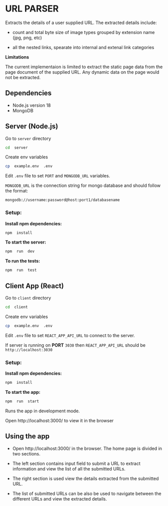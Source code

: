 # URL PARSER

Extracts the details of a user supplied URL. The extracted details include:

- count and total byte size of image types grouped by extension name (jpg, png, etc)

- all the nested links, spearate into internal and extenal link categories

**Limitations** 

The current implementaion is limited to extract the static page data from the page document of the supplied URL. Any dynamic data on the page would not be extracted.


## Dependencies

- Node.js version 18
- MongoDB

## Server (Node.js)

Go to `server` directory

```sh
cd  server
```

Create env variables

```sh
cp  example.env  .env
```

Edit `.env` file to set `PORT` and `MONGODB_URL` variables.

`MONGODB_URL` is the connection string for mongo database and should follow the format:

`mongodb://username:password@host:port1/databasename`


### Setup:

**Install npm dependencies:**

```sh
npm  install
```

**To start the server:**

```sh
npm  run  dev
```

**To run the tests:**

```sh
npm  run  test
```

## Client App (React)

Go to `client` directory

```sh
cd  client
```

Create env variables

```sh
cp  example.env  .env
```

Edit `.env` file to set `REACT_APP_API_URL` to connect to the server.

If server is running on **PORT**  `3030` then `REACT_APP_API_URL` should be `http://localhost:3030`


### Setup:

**Install npm dependencies:**

```sh
npm  install
```

**To start the app:**

```sh
npm  run  start
```

Runs the app in development mode.

Open http://localhost:3000/ to view it in the browser


## Using the app
  
- Open http://localhost:3000/ in the browser. The home page is divided in two sections.

- The left section contains input field to submit a URL to extract information and view the list of all the submitted URLs.

- The right section is used view the details extracted from the submitted URL.

- The list of submitted URLs can be also be used to navigate between the different URLs and view the extracted details.
